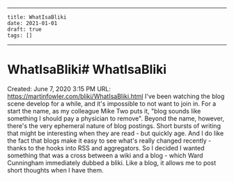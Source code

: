 
---
    title: WhatIsaBliki
    date: 2021-01-01    
    draft: true
    tags: []
---
# WhatIsaBliki# WhatIsaBliki
Created: June 7, 2020 3:15 PM
URL: https://martinfowler.com/bliki/WhatIsaBliki.html
I've been watching the blog scene develop for a while, and it's impossible to not want to join in.
For a start the name, as my colleague Mike Two puts it, "blog sounds like something I should pay a physician to remove".
Beyond the name, however, there's the very ephemeral nature of blog postings.
Short bursts of writing that might be interesting when they are read - but quickly age.
And I do like the fact that blogs make it easy to see what's really changed recently - thanks to the hooks into RSS and aggregators.
So I decided I wanted something that was a cross between a wiki and a blog - which Ward Cunningham immediately dubbed a bliki.
Like a blog, it allows me to post short thoughts when I have them.
